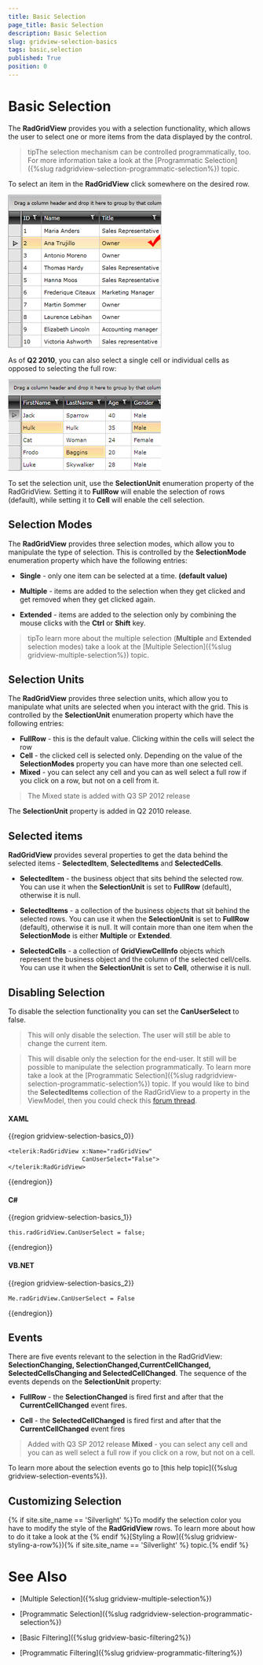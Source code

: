 ```yaml
---
title: Basic Selection
page_title: Basic Selection
description: Basic Selection
slug: gridview-selection-basics
tags: basic,selection
published: True
position: 0
---
```


# Basic Selection


The __RadGridView__ provides you with a selection functionality, which allows the user to select one or more items from the data displayed by the control.

>tipThe selection mechanism can be controlled programmatically, too. For more information take a look at the [Programmatic Selection]({%slug radgridview-selection-programmatic-selection%}) topic.

To select an item in the __RadGridView__ click somewhere on the desired row.

![](images/RadGridView_BasicSelection_1.png)

As of __Q2 2010__, you can also select a single cell or individual cells as opposed to selecting the full row:

![](images/RadGridView_BasicSelection_2.png)

To set the selection unit, use the __SelectionUnit__ enumeration property of the RadGridView. Setting it to __FullRow__ will enable the selection of rows (default), while setting it to __Cell__ will enable the cell selection.

## Selection Modes

The __RadGridView__ provides three selection modes, which allow you to manipulate the type of selection. This is controlled by the __SelectionMode__ enumeration property which have the following entries:

* __Single__ - only one item can be selected at a time. __(default value)__

* __Multiple__ - items are added to the selection when they get clicked and get removed when they get clicked again. 

* __Extended__ - items are added to the selection only by combining the mouse clicks with the __Ctrl__ or __Shift__ key. 

>tipTo learn more about the multiple selection (__Multiple__ and __Extended__ selection modes) take a look at the [Multiple Selection]({%slug gridview-multiple-selection%}) topic.

## Selection Units

The __RadGridView__ provides three selection units, which allow you to manipulate what units are selected when you interact with the grid. This is controlled by the __SelectionUnit__ enumeration property which have the following entries:

* __FullRow__ - this is the default value. Clicking within the cells will select the row    
* __Cell__ - the clicked cell is selected only. Depending on the value of the __SelectionModes__ property you can have more than one selected cell. 
* __Mixed__ - you can select any cell and you can as well select a full row if you click on a row, but not on a cell from it.
            
>The Mixed state is added with Q3 SP 2012 release

The __SelectionUnit__ property is added in Q2 2010 release.

## Selected items

__RadGridView__ provides several properties to get the data behind the selected items - __SelectedItem__, __SelectedItems__ and __SelectedCells__. 

* __SelectedItem__ - the business object that sits behind the selected row. You can use it when the __SelectionUnit__ is set to __FullRow__ (default), otherwise it is null.

* __SelectedItems__ - a collection of the business objects that sit behind the selected rows. You can use it when the __SelectionUnit__ is set to __FullRow__ (default), otherwise it is null. It will contain more than one item when the __SelectionMode__ is either __Multiple__ or __Extended__.

* __SelectedCells__ - a collection of __GridViewCellInfo__ objects which represent the business object and the column of the selected cell/cells. You can use it when the __SelectionUnit__ is set to __Cell__, otherwise it is null.

## Disabling Selection

To disable the selection functionality you can set the __CanUserSelect__ to false.

>This will only disable the selection. The user will still be able to change the current item.

>This will disable only the selection for the end-user. It still will be possible to manipulate the selection programmatically. To learn more take a look at the [Programmatic Selection]({%slug radgridview-selection-programmatic-selection%}) topic. If you would like to bind the __SelectedItems__ collection of the RadGridView to a property in the ViewModel, then you could check this [forum thread](http://www.telerik.com/community/forums/wpf/gridview/multiple-selection-with-data-binding-in-radgridview.aspx).
          
#### __XAML__

{{region gridview-selection-basics_0}}

	<telerik:RadGridView x:Name="radGridView"
	                     CanUserSelect="False">
	</telerik:RadGridView>
{{endregion}}

#### __C#__

{{region gridview-selection-basics_1}}

	this.radGridView.CanUserSelect = false;
{{endregion}}

#### __VB.NET__

{{region gridview-selection-basics_2}}

	Me.radGridView.CanUserSelect = False
{{endregion}}

## Events

There are five events relevant to the selection in the RadGridView: __SelectionChanging, SelectionChanged,CurrentCellChanged, SelectedCellsChanging and SelectedCellChanged__. The sequence of the events depends on the __SelectionUnit__ property:

* __FullRow__ - the __SelectionChanged__ is fired first and after that the __CurrentCellChanged__ event fires. 

* __Cell__ - the __SelectedCellChanged__ is fired first and after that the __CurrentCellChanged__ event fires 

>Added with Q3 SP 2012 release __Mixed__ - you can select any cell and you can as well select a full row if you click on a row, but not on a cell.
          

To learn more about the selection events go to [this help topic]({%slug gridview-selection-events%}).

## Customizing Selection

{% if site.site_name == 'Silverlight' %}To modify the selection color you have to modify the style of the __RadGridView__ rows. To learn more about how to do it take a look at the {% endif %}[Styling a Row]({%slug gridview-styling-a-row%}){% if site.site_name == 'Silverlight' %} topic.{% endif %}

# See Also

 * [Multiple Selection]({%slug gridview-multiple-selection%})

 * [Programmatic Selection]({%slug radgridview-selection-programmatic-selection%})

 * [Basic Filtering]({%slug gridview-basic-filtering2%})

 * [Programmatic Filtering]({%slug gridview-programmatic-filtering%})
